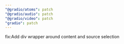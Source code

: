 ```yaml
---
"@gradio/atoms": patch
"@gradio/audio": patch
"@gradio/video": patch
"gradio": patch
---
```


fix:Add div wrapper around content and source selection
